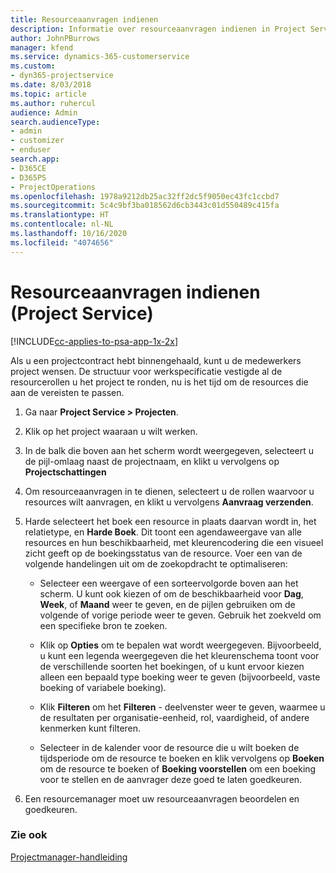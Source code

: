 ```yaml
---
title: Resourceaanvragen indienen
description: Informatie over resourceaanvragen indienen in Project Service
author: JohnPBurrows
manager: kfend
ms.service: dynamics-365-customerservice
ms.custom:
- dyn365-projectservice
ms.date: 8/03/2018
ms.topic: article
ms.author: ruhercul
audience: Admin
search.audienceType:
- admin
- customizer
- enduser
search.app:
- D365CE
- D365PS
- ProjectOperations
ms.openlocfilehash: 1978a9212db25ac32ff2dc5f9050ec43fc1ccbd7
ms.sourcegitcommit: 5c4c9bf3ba018562d6cb3443c01d550489c415fa
ms.translationtype: HT
ms.contentlocale: nl-NL
ms.lasthandoff: 10/16/2020
ms.locfileid: "4074656"
---
```

# <a name="submit-resource-requests-project-service"></a>Resourceaanvragen indienen (Project Service)

[!INCLUDE[cc-applies-to-psa-app-1x-2x](../includes/cc-applies-to-psa-app-1x-2x.md)]

Als u een projectcontract hebt binnengehaald, kunt u de medewerkers project wensen. De structuur voor werkspecificatie vestigde al de resourcerollen u het project te ronden, nu is het tijd om de resources die aan de vereisten te passen.  
  
1.  Ga naar **Project Service > Projecten**.  
  
2.  Klik op het project waaraan u wilt werken.  
  
3.  In de balk die boven aan het scherm wordt weergegeven, selecteert u de pijl-omlaag naast de projectnaam, en klikt u vervolgens op **Projectschattingen**  
  
4.  Om resourceaanvragen in te dienen, selecteert u de rollen waarvoor u resources wilt aanvragen, en klikt u vervolgens **Aanvraag verzenden**.  
  
5.  Harde selecteert het boek een resource in plaats daarvan wordt in, het relatietype, en **Harde Boek**. Dit toont een agendaweergave van alle resources en hun beschikbaarheid, met kleurencodering die een visueel zicht geeft op de boekingsstatus van de resource. Voer een van de volgende handelingen uit om de zoekopdracht te optimaliseren:  
  
    -   Selecteer een weergave of een sorteervolgorde boven aan het scherm. U kunt ook kiezen of om de beschikbaarheid voor **Dag**, **Week**, of **Maand** weer te geven, en de pijlen gebruiken om de volgende of vorige periode weer te geven. Gebruik het zoekveld om een specifieke bron te zoeken.  
  
    -   Klik op **Opties** om te bepalen wat wordt weergegeven. Bijvoorbeeld, u kunt een legenda weergegeven die het kleurenschema toont voor de verschillende soorten het boekingen, of u kunt ervoor kiezen alleen een bepaald type boeking weer te geven (bijvoorbeeld, vaste boeking of variabele boeking).  
  
    -   Klik **Filteren** om het **Filteren** - deelvenster weer te geven, waarmee u de resultaten per organisatie-eenheid, rol, vaardigheid, of andere kenmerken kunt filteren.  
  
    -   Selecteer in de kalender voor de resource die u wilt boeken de tijdsperiode om de resource te boeken en klik vervolgens op **Boeken** om de resource te boeken of **Boeking voorstellen** om een boeking voor te stellen en de aanvrager deze goed te laten goedkeuren.  
  
6.  Een resourcemanager moet uw resourceaanvragen beoordelen en goedkeuren.  
  
### <a name="see-also"></a>Zie ook  
 [Projectmanager-handleiding](../psa/project-manager-guide.md)
